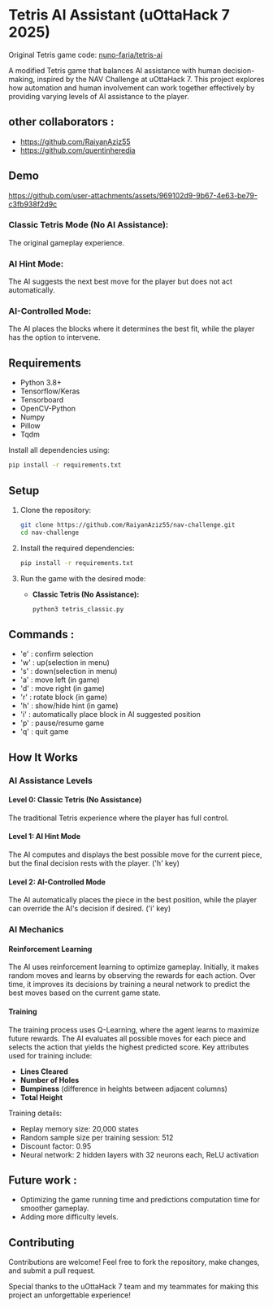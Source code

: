 # Tetris AI Assistant (uOttaHack 7 2025)

Original Tetris game code: [nuno-faria/tetris-ai](https://github.com/nuno-faria/tetris-ai.git)

A modified Tetris game that balances AI assistance with human decision-making, inspired by the NAV Challenge at uOttaHack 7. This project explores how automation and human involvement can work together effectively by providing varying levels of AI assistance to the player.

## other collaborators :
- https://github.com/RaiyanAziz55
- https://github.com/quentinheredia

## Demo


https://github.com/user-attachments/assets/969102d9-9b67-4e63-be79-c3fb938f2d9c



### Classic Tetris Mode (No AI Assistance):
The original gameplay experience.

### AI Hint Mode:
The AI suggests the next best move for the player but does not act automatically. 

### AI-Controlled Mode:
The AI places the blocks where it determines the best fit, while the player has the option to intervene.

## Requirements

- Python 3.8+
- Tensorflow/Keras
- Tensorboard
- OpenCV-Python
- Numpy
- Pillow
- Tqdm

Install all dependencies using:
```bash
pip install -r requirements.txt
```

## Setup

1. Clone the repository:
   ```bash
   git clone https://github.com/RaiyanAziz55/nav-challenge.git
   cd nav-challenge
   ```

2. Install the required dependencies:
   ```bash
   pip install -r requirements.txt
   ```

3. Run the game with the desired mode:
   - **Classic Tetris (No Assistance):**
     ```bash
     python3 tetris_classic.py
     ```
## Commands : 
- 'e' : confirm selection
- 'w' : up(selection in menu)
- 's' : down(selection in menu)
- 'a' : move left (in game)
- 'd' : move right (in game)
- 'r' : rotate block (in game)
- 'h' : show/hide hint (in game)
- 'i' : automatically place block in AI suggested position
- 'p' : pause/resume game
- 'q' : quit game

## How It Works

### AI Assistance Levels

#### Level 0: Classic Tetris (No Assistance)
The traditional Tetris experience where the player has full control.

#### Level 1: AI Hint Mode
The AI computes and displays the best possible move for the current piece, but the final decision rests with the player. ('h' key)

#### Level 2: AI-Controlled Mode
The AI automatically places the piece in the best position, while the player can override the AI's decision if desired. ('i' key)

### AI Mechanics

#### Reinforcement Learning
The AI uses reinforcement learning to optimize gameplay. Initially, it makes random moves and learns by observing the rewards for each action. Over time, it improves its decisions by training a neural network to predict the best moves based on the current game state.

#### Training
The training process uses Q-Learning, where the agent learns to maximize future rewards. The AI evaluates all possible moves for each piece and selects the action that yields the highest predicted score. Key attributes used for training include:
- **Lines Cleared**
- **Number of Holes**
- **Bumpiness** (difference in heights between adjacent columns)
- **Total Height**

Training details:
- Replay memory size: 20,000 states
- Random sample size per training session: 512
- Discount factor: 0.95
- Neural network: 2 hidden layers with 32 neurons each, ReLU activation

## Future work : 
- Optimizing the game running time and predictions computation time for smoother gameplay.
- Adding more difficulty levels.
## Contributing

Contributions are welcome! Feel free to fork the repository, make changes, and submit a pull request.


Special thanks to the uOttaHack 7 team and my teammates for making this project an unforgettable experience!
